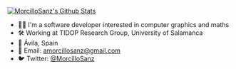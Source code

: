 [![MorcilloSanz's Github Stats](https://github-readme-stats.vercel.app/api?username=MorcilloSanz&count_private=true&show_icons=true&hide_border=true&dummy=1)](https://github.com/MorcilloSanz/MorcilloSanz)

* :man_technologist: I'm a software developer interested in computer graphics and maths
* :hammer_and_wrench: Working at TIDOP Research Group, University of Salamanca
* :round_pushpin: Ávila, Spain
* :email: Email: amorcillosanz@gmail.com
* :bird: Twitter: [@MorcilloSanz](https://twitter.com/morcillosanz)
